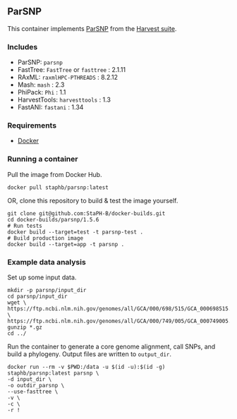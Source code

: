 ## ParSNP

This container implements [ParSNP](https://github.com/marbl/parsnp) from the [Harvest suite](https://harvest.readthedocs.io/en/latest/).

### Includes
- ParSNP: `parsnp`
- FastTree: `FastTree` or `fasttree` : 2.1.11
- RAxML: `raxmlHPC-PTHREADS` : 8.2.12
- Mash: `mash` : 2.3
- PhiPack: `Phi` : 1.1
- HarvestTools: `harvesttools` : 1.3
- FastANI: `fastani` : 1.34

### Requirements
- [Docker](https://docs.docker.com/get-docker/) 

### Running a container
Pull the image from Docker Hub.
```
docker pull staphb/parsnp:latest
```
OR, clone this repository to build & test the image yourself.
```
git clone git@github.com:StaPH-B/docker-builds.git
cd docker-builds/parsnp/1.5.6
# Run tests
docker build --target=test -t parsnp-test .
# Build production image
docker build --target=app -t parsnp .
```

### Example data analysis
Set up some input data.
```
mkdir -p parsnp/input_dir
cd parsnp/input_dir
wget \
https://ftp.ncbi.nlm.nih.gov/genomes/all/GCA/000/698/515/GCA_000698515.1_CFSAN000661_01.0/GCA_000698515.1_CFSAN000661_01.0_genomic.fna.gz \
https://ftp.ncbi.nlm.nih.gov/genomes/all/GCA/000/749/005/GCA_000749005.1_CFSAN000669_01.0/GCA_000749005.1_CFSAN000669_01.0_genomic.fna.gz
gunzip *.gz
cd ../
```
Run the container to generate a core genome alignment, call SNPs, and build a phylogeny. Output files are written to `output_dir`.
```
docker run --rm -v $PWD:/data -u $(id -u):$(id -g) staphb/parsnp:latest parsnp \
-d input_dir \
-o outdir_parsnp \
--use-fasttree \
-v \
-c \
-r !
```
